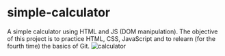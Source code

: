# simple-calculator
A simple calculator using HTML and JS (DOM manipulation). The objective of this project is to practice HTML, CSS, JavaScript and to relearn (for the fourth time) the basics of Git.
![calculator](https://github.com/user-attachments/assets/6ba8f718-c8d3-4fdb-bd5c-8535b9765e0a)
